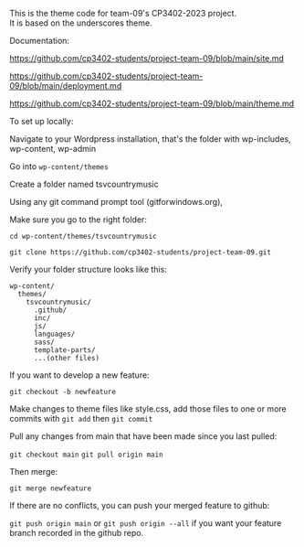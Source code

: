 This is the theme code for team-09's CP3402-2023 project.  
It is based on the underscores theme.

Documentation:

https://github.com/cp3402-students/project-team-09/blob/main/site.md

https://github.com/cp3402-students/project-team-09/blob/main/deployment.md

https://github.com/cp3402-students/project-team-09/blob/main/theme.md

To set up locally:

Navigate to your Wordpress installation, that's the folder with
wp-includes, wp-content, wp-admin

Go into `wp-content/themes`

Create a folder named tsvcountrymusic

Using any git command prompt tool (gitforwindows.org),

Make sure you go to the right folder:

`cd wp-content/themes/tsvcountrymusic`

`git clone https://github.com/cp3402-students/project-team-09.git`

Verify your folder structure looks like this:

```
wp-content/
  themes/
    tsvcountrymusic/
      .github/
      inc/
      js/
      languages/
      sass/
      template-parts/
      ...(other files)
```

If you want to develop a new feature:

`git checkout -b newfeature`

Make changes to theme files like style.css, add those files to one or more commits with `git add` then `git commit`

Pull any changes from main that have been made since you last pulled:

`git checkout main` `git pull origin main`

Then merge:

`git merge newfeature`

If there are no conflicts, you can push your merged feature to github:

`git push origin main` or `git push origin --all` if you want your feature branch recorded in the github repo.
